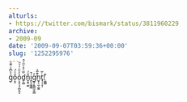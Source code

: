 ```yaml
---
alturls:
- https://twitter.com/bismark/status/3811960229
archive:
- 2009-09
date: '2009-09-07T03:59:36+00:00'
slug: '1252295976'
---
```


g̖ͣ̔͆̄ͮ̈͊ͧȏ͕̱̣ͦ̈́o͕͙̘͉̗̪̙̭̩̔̓̋ͬ͐ͯ̑d͍̖̻̈̅ͧ̊ͦͫ͐̂n̬̯͓̫̼̎̈́i̱̤̟͖̝̳̚g͍̩̙̳̼̼͕̳̓h̼͓̠̼̣͚̯͊̅̉t̘̦̦̞̩ͨ̃!̹̳̻̐

